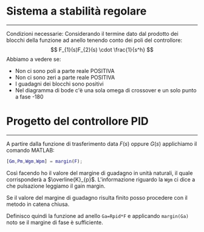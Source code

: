 # Sistema a stabilità regolare
---
Condizioni necessarie:
Considerando il termine dato dal prodotto dei blocchi della funzione ad anello tenendo conto dei poli del controllore:
$$
F_{1}(s)F_{2}(s) \cdot \frac{1}{s^h}
$$
Abbiamo a vedere se:
- Non ci sono poli a parte reale POSITIVA
- Non ci sono zeri a parte reale POSITIVA
- I guadagni dei blocchi sono positivi
- Nel diagramma di bode c'è una sola omega di crossover e un solo punto a fase -180

# Progetto del controllore PID
---
A partire dalla funzione di trasferimento data $F(s)$ oppure $G(s)$ applichiamo il comando MATLAB:

```matlab
[Gm,Pm,Wgm,Wpm] = margin(F);
```

Così facendo ho il valore del margine di guadagno in unità naturali, il quale corrisponderà a $\overline{K}_{p}$.
L'informazione riguardo la `Wgm` ci dice a che pulsazione leggiamo il gain margin.

Se il valore del margine di guadagno risulta finito posso procedere con il metodo in catena chiusa.

Definisco quindi la funzione ad anello `Ga=Rpid*F` e applicando `margin(Ga)` noto se il margine di fase è sufficiente.

